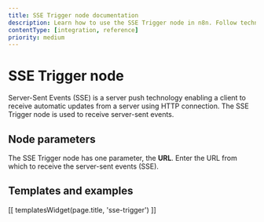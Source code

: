 ```yaml
---
title: SSE Trigger node documentation
description: Learn how to use the SSE Trigger node in n8n. Follow technical documentation to integrate SSE Trigger node into your workflows.
contentType: [integration, reference]
priority: medium
---
```


# SSE Trigger node

Server-Sent Events (SSE) is a server push technology enabling a client to receive automatic updates from a server using HTTP connection. The SSE Trigger node is used to receive server-sent events.

## Node parameters

The SSE Trigger node has one parameter, the **URL**. Enter the URL from which to receive the server-sent events (SSE).


## Templates and examples

<!-- see https://www.notion.so/n8n/Pull-in-templates-for-the-integrations-pages-37c716837b804d30a33b47475f6e3780 -->
[[ templatesWidget(page.title, 'sse-trigger') ]]
